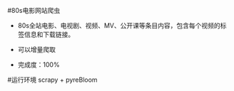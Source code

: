 #80s电影网站爬虫

 - 80s全站电影、电视剧、视频、MV、公开课等条目内容，包含每个视频的标签信息和下载链接。

 - 可以增量爬取
 - 完成度：100%

#运行环境
scrapy + pyreBloom